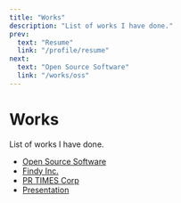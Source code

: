 ```yaml
---
title: "Works"
description: "List of works I have done."
prev:
  text: "Resume"
  link: "/profile/resume"
next:
  text: "Open Source Software"
  link: "/works/oss"
---
```


# Works

List of works I have done. 

- [Open Source Software](./oss)
- [Findy Inc.](./findy)
- [PR TIMES Corp](./prtimes)
- [Presentation](./presentation)

